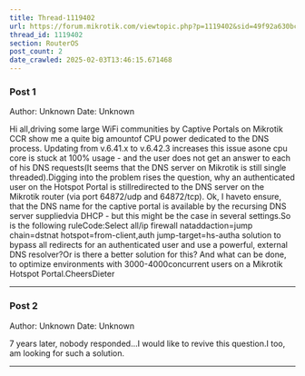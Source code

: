 ```yaml
---
title: Thread-1119402
url: https://forum.mikrotik.com/viewtopic.php?p=1119402&sid=49f92a630bc7970d8ca50523be880e8f#p1119402
thread_id: 1119402
section: RouterOS
post_count: 2
date_crawled: 2025-02-03T13:46:15.671468
---
```


### Post 1
Author: Unknown
Date: Unknown

Hi all,driving some large WiFi communities by Captive Portals on Mikrotik CCR show me a quite big amountof CPU power dedicated to the DNS process. Updating from v.6.41.x to v.6.42.3 increases this issue asone cpu core is stuck at 100% usage - and the user does not get an answer to each of his DNS requests(It seems that the DNS server on Mikrotik is still single threaded).Digging into the problem rises the question, why an authenticated user on the Hotspot Portal is stillredirected to the DNS server on the Mikrotik router (via port 64872/udp and 64872/tcp). Ok, I haveto ensure, that the DNS name for the captive portal is available by the recursing DNS server suppliedvia DHCP - but this might be the case in several settings.So is the following ruleCode:Select all/ip firewall nataddaction=jump chain=dstnat hotspot=from-client,auth jump-target=hs-autha solution to bypass all redirects for an authenticated user and use a powerful, external DNS resolver?Or is there a better solution for this? And what can be done, to optimize environments with 3000-4000concurrent users on a Mikrotik Hotspot Portal.CheersDieter

---
### Post 2
Author: Unknown
Date: Unknown

7 years later, nobody responded...I would like to revive this question.I too, am looking for such a solution.

---
